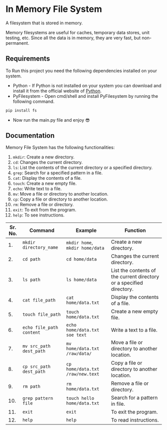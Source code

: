 # In Memory File System

A filesystem that is stored in memory.

Memory filesystems are useful for caches, temporary data stores, unit testing, etc. Since all the data is in memory, they are very fast, but non-permanent.

## Requirements

To Run this project you need the following dependencies installed on your system.

- Python - If Python is not installed on your system you can download and install it from the official website of [Python](https://www.python.org/downloads/).
- PyFilesystem - Open cmd/shell and install PyFilesystem by running the following command.

```sh
pip install fs
```

- Now run the main.py file and enjoy 😎

## Documentation

Memory File System has the following functionalities:

1. `mkdir`: Create a new directory.
2. `cd`: Changes the current directory.
3. `ls`: List the contents of the current directory or a specified directory.
4. `grep`: Search for a specified pattern in a file.
5. `cat`: Display the contents of a file.
6. `touch`: Create a new empty file.
7. `echo`: Write text to a file.
8. `mv`: Move a file or directory to another location.
9. `cp`: Copy a file or directory to another location.
10. `rm`: Remove a file or directory.
11. `exit`: To exit from the program.
12. `help`: To see instructions.

| Sr. No. | Command                  | Example                            | Function                                                             |
| ------- | ------------------------ | --------------------------------   | -------------------------------------------------------------------- |
| 1.      | `mkdir directory_name`   | `mkdir home`, `mkdir home/data`    | Create a new directory.                                              |
| 2.      | `cd path`                | `cd home/data`                     | Changes the current directory.                                       |
| 3.      | `ls path`                | `ls home/data`                     | List the contents of the current directory or a specified directory. |
| 4.      | `cat file_path`          | `cat home/data.txt`                | Display the contents of a file.                                      |
| 5.      | `touch file_path`        | `touch home/data.txt`              | Create a new empty file.                                             |
| 6.      | `echo file_path content` | `echo home/data.txt soe text`      | Write a text to a file.                                              |
| 7.      | `mv src_path dest_path`  | `mv home/data.txt /raw/data/`      | Move a file or directory to another location.                        |
| 8.      | `cp src_path dest_path`  | `cp home/data.txt /raw/new.text`   | Copy a file or directory to another location.                        |
| 9.      | `rm path`                | `rm home/data.txt`                 | Remove a file or directory.                                          |
| 10.     | `grep pattern file`      | `touch hello home/data.txt`        | Search for a pattern in file.                                        |
| 11.     | `exit`                   | `exit`                             | To exit the program.                                                 |
| 12.     | `help`                   | `help`                             | To read instructions.                                                |

